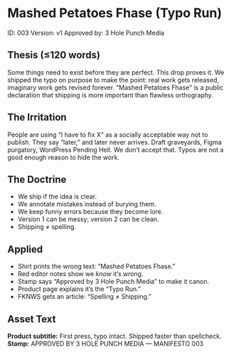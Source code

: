 # Mashed Petatoes Fhase (Typo Run)

ID: 003
Version: v1
Approved by: 3 Hole Punch Media

## Thesis (≤120 words)
Some things need to exist before they are perfect. This drop proves it. We shipped the typo on purpose to make the point: real work gets released, imaginary work gets revised forever. “Mashed Petatoes Fhase” is a public declaration that shipping is more important than flawless orthography.

## The Irritation
People are using “I have to fix X” as a socially acceptable way not to publish. They say “later,” and later never arrives. Draft graveyards, Figma purgatory, WordPress Pending Hell. We don’t accept that. Typos are not a good enough reason to hide the work.

## The Doctrine
- We ship if the idea is clear.
- We annotate mistakes instead of burying them.
- We keep funny errors because they become lore.
- Version 1 can be messy; version 2 can be clean.
- Shipping ≠ spelling.

## Applied
- Shirt prints the wrong text: “Mashed Petatoes Fhase.”
- Red editor notes show we *know* it’s wrong.
- Stamp says “Approved by 3 Hole Punch Media” to make it canon.
- Product page explains it’s the “Typo Run.”
- FKNWS gets an article: “Spelling ≠ Shipping.”

## Asset Text
**Product subtitle:** First press, typo intact. Shipped faster than spellcheck.
**Stamp:** APPROVED BY 3 HOLE PUNCH MEDIA — MANIFESTO 003
